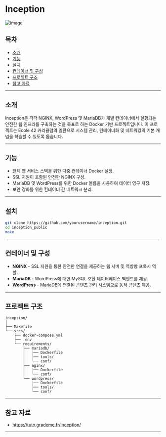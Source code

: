 
# Inception

![image](https://github.com/user-attachments/assets/c7a1a6ac-ae6f-4dab-a306-0ae480f70b10)

## 목차

- [소개](#소개)
- [기능](#기능)
- [설치](#설치)
- [컨테이너 및 구성](#컨테이너-및-구성)
- [프로젝트 구조](#프로젝트-구조)
- [참고 자료](#참고-자료)

---

## 소개

Inception은 각각 NGINX, WordPress 및 MariaDB가 개별 컨테이너에서 실행되는 안전한 웹 인프라를 구축하는 것을 목표로 하는 Docker 기반 프로젝트입니다. 이 프로젝트는 Ecole 42 커리큘럼의 일환으로 시스템 관리, 컨테이너화 및 네트워킹의 기본 개념을 학습할 수 있도록 돕습니다.

---

## 기능

- 전체 웹 서비스 스택을 위한 다중 컨테이너 Docker 설정.
- SSL 지원이 포함된 안전한 NGINX 구성.
- MariaDB 및 WordPress를 위한 Docker 볼륨을 사용하여 데이터 영구 저장.
- 보안 강화를 위한 컨테이너 간 네트워크 분리.

---

## 설치

```bash
git clone https://github.com/yourusername/inception.git
cd inception_public
make
```

---

## 컨테이너 및 구성

- **NGINX** - SSL 지원을 통한 안전한 연결을 제공하는 웹 서버 및 역방향 프록시 역할.
- **MariaDB** - WordPress에 대한 MySQL 호환 데이터베이스 백엔드를 제공.
- **WordPress** - MariaDB에 연결된 콘텐츠 관리 시스템으로 동적 콘텐츠 제공.

---

## 프로젝트 구조

```
inception/
│
├── Makefile                 
└── srcs/
    ├── docker-compose.yml  
    ├── .env                 
    └── requirements/
        ├── mariadb/
        │   ├── Dockerfile
        │   ├── tools/
        │   └── conf/
        ├── nginx/
        │   ├── Dockerfile   
        │   └── conf/
        └── wordpress/
            ├── Dockerfile
            ├── tools/
            └── conf/
```

---

## 참고 자료

- https://tuto.grademe.fr/inception/

---
